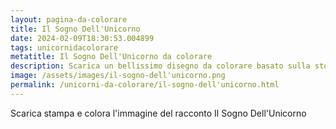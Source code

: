 ```yaml
---
layout: pagina-da-colorare
title: Il Sogno Dell'Unicorno
date: 2024-02-09T18:30:53.004899
tags: unicornidacolorare
metatitle: Il Sogno Dell'Unicorno da colorare
description: Scarica un bellissimo disegno da colorare basato sulla storia Il Sogno Dell'Unicorno
image: /assets/images/il-sogno-dell'unicorno.png
permalink: /unicorni-da-colorare/il-sogno-dell'unicorno.html
---
```

Scarica stampa e colora l'immagine del racconto Il Sogno Dell'Unicorno

